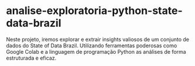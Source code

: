# analise-exploratoria-python-state-data-brazil
Neste projeto, iremos explorar e extrair insights valiosos de um conjunto de dados do State of Data Brazil. Utilizando ferramentas poderosas como Google Colab e a linguagem de programação Python as análises de forma estruturada e eficaz.
